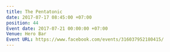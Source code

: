 ```yaml
---
title: The Pentatonic
date: 2017-07-17 08:45:00 +07:00
position: 44
Event date: 2017-07-21 00:00:00 +07:00
Venue: Hero Bar
Event URL: https://www.facebook.com/events/316037952180415/
---
```


